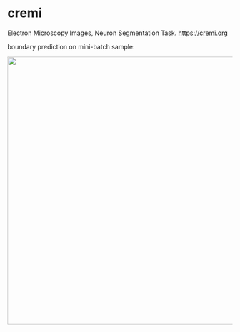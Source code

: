 # cremi
Electron Microscopy Images, Neuron Segmentation Task. https://cremi.org 

boundary prediction on mini-batch sample:

<img src="https://github.com/celisun/cremi/blob/master/6p.png" width="600">
